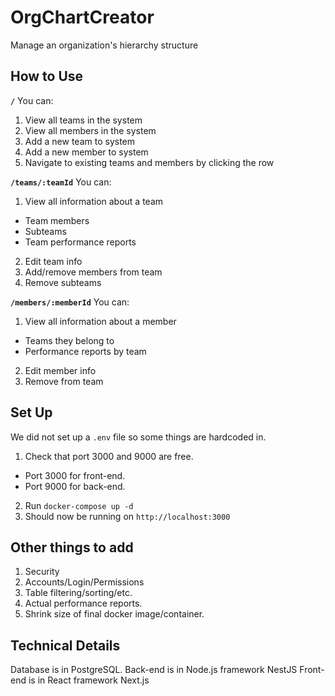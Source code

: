 # OrgChartCreator
Manage an organization's hierarchy structure

## How to Use
**`/`**
You can:
1. View all teams in the system
2. View all members in the system
3. Add a new team to system
4. Add a new member to system
5. Navigate to existing teams and members by clicking the row

**`/teams/:teamId`**
You can:
1. View all information about a team
  - Team members
  - Subteams
  - Team performance reports
2. Edit team info
3. Add/remove members from team
4. Remove subteams

**`/members/:memberId`**
You can:
1. View all information about a member
  - Teams they belong to
  - Performance reports by team
2. Edit member info
3. Remove from team

## Set Up
We did not set up a `.env` file so some things are hardcoded in.
1. Check that port 3000 and 9000 are free.
- Port 3000 for front-end.
- Port 9000 for back-end.
2. Run `docker-compose up -d`
3. Should now be running on `http://localhost:3000`

## Other things to add
1. Security
2. Accounts/Login/Permissions
3. Table filtering/sorting/etc.
4. Actual performance reports.
5. Shrink size of final docker image/container.

## Technical Details
Database is in PostgreSQL.
Back-end is in Node.js framework NestJS
Front-end is in React framework Next.js